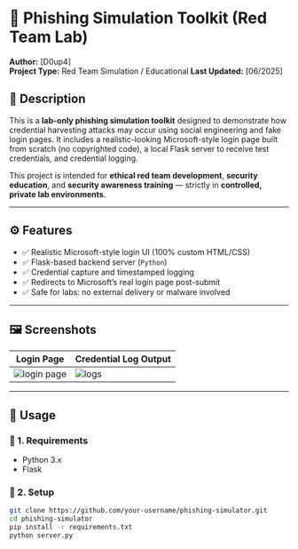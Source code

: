 # 🎯 Phishing Simulation Toolkit (Red Team Lab)

**Author:** [D0up4]  
**Project Type:** Red Team Simulation / Educational
**Last Updated:** [06/2025]

## 📘 Description

This is a **lab-only phishing simulation toolkit** designed to demonstrate how credential harvesting attacks may occur using social engineering and fake login pages. It includes a realistic-looking Microsoft-style login page built from scratch (no copyrighted code), a local Flask server to receive test credentials, and credential logging.

This project is intended for **ethical red team development**, **security education**, and **security awareness training** — strictly in **controlled, private lab environments**.

---

## ⚙️ Features

- ✅ Realistic Microsoft-style login UI (100% custom HTML/CSS)
- ✅ Flask-based backend server (`Python`)
- ✅ Credential capture and timestamped logging
- ✅ Redirects to Microsoft’s real login page post-submit
- ✅ Safe for labs: no external delivery or malware involved

---

## 🖼️ Screenshots

| Login Page              | Credential Log Output              |
|-------------------------|------------------------------------|
| ![login page](https://github.com/user-attachments/assets/197b42cd-0d82-48d5-9b39-c15868b83974) | ![logs](https://github.com/user-attachments/assets/2ff87600-86b5-497b-a921-c669a7232a95)         |

---

## 🚀 Usage

### 🧱 1. Requirements

- Python 3.x
- Flask

### 🧪 2. Setup

```bash
git clone https://github.com/your-username/phishing-simulator.git
cd phishing-simulator
pip install -r requirements.txt
python server.py
